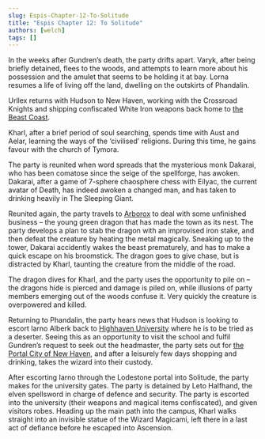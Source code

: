 ```yaml
---
slug: Espis-Chapter-12-To-Solitude
title: "Espis Chapter 12: To Solitude"
authors: [welch]
tags: []
---
```


In the weeks after Gundren’s death, the party drifts apart. Varyk, after being briefly detained, flees to the woods, and attempts to learn more about his possession and the amulet that seems to be holding it at bay. Lorna resumes a life of living off the land, dwelling on the outskirts of Phandalin.

<!--truncate-->
 
Urllex returns with Hudson to New Haven, working with the Crossroad Knights and shipping confiscated White Iron weapons back home to [the Beast Coast](/wikis/the-beast-coast).
 
Kharl, after a brief period of soul searching, spends time with Aust and Aelar, learning the ways of the ‘civilised’ religions. During this time, he gains favour with the church of Tymora.
 
The party is reunited when word spreads that the mysterious monk Dakarai, who has been comatose since the seige of the spellforge, has awoken. Dakarai, after a game of 7-sphere chaosphere chess with Eilyac, the current avatar of Death, has indeed awoken a changed man, and has taken to drinking heavily in The Sleeping Giant.
 
Reunited again, the party travels to [Arborox](/wikis/arborox) to deal with some unfinished business – the young green dragon that has made the town as its nest. The party develops a plan to stab the dragon with an improvised iron stake, and then defeat the creature by heating the metal magically. Sneaking up to the tower, Dakarai accidently wakes the beast prematurely, and has to make a quick escape on his broomstick. The dragon goes to give chase, but is distracted by Kharl, taunting the creature from the middle of the road.
 
The dragon dives for Kharl, and the party uses the opportunity to pile on – the dragons hide is pierced and damage is piled on, while illusions of party members emerging out of the woods confuse it. Very quickly the creature is overpowered and killed.
 
Returning to Phandalin, the party hears news that Hudson is looking to escort Iarno Alberk back to [Highhaven University](/wikis/the-portal-city-of-highhaven) where he is to be tried as a deserter. Seeing this as an opportunity to visit the school and fulfil Gundren’s request to seek out the headmaster, the party sets out for [the Portal City of New Haven](/wikis/the-portal-city-of-new-haven), and after a leisurely few days shopping and drinking,  takes the wizard into their custody.
 
After escorting Iarno through the Lodestone portal into Solitude, the party makes for the university gates. The party is detained by Leto Halfhand, the elven spellsword in charge of defence and security. The party is escorted into the university (their weapons and magical items confiscated), and given visitors robes. Heading up the main path into the campus, Kharl walks straight into an invisible statue of the Wizard Magicami, left there in a last act of defiance before he escaped into Ascension.